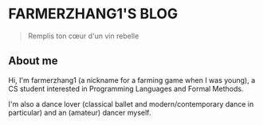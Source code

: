 # FARMERZHANG1'S BLOG
> Remplis ton cœur d'un vin rebelle
## About me
Hi, I'm farmerzhang1 (a nickname for a farming game when I was young), a CS student interested in Programming Languages and Formal Methods.

I'm also a dance lover (classical ballet and modern/contemporary dance in particular) and an (amateur) dancer myself.

